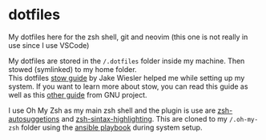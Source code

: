# dotfiles

My dotfiles here for the zsh shell, git and neovim (this one is not really in use since I use VSCode)

My dotfiles are stored in the `/.dotfiles` folder inside my machine. Then stowed (symlinked) to my home folder.  
This dotfiles [stow guide](https://www.jakewiesler.com/blog/managing-dotfiles) by Jake Wiesler️ helped me while setting up my system. If you want to learn more about stow, you can read this guide as well as this [other guide](https://www.gnu.org/software/stow/manual/stow.html#Terminology) from GNU project.

I use Oh My Zsh as my main zsh shell and the plugin is use are [zsh-autosuggetions](https://github.com/zsh-users/zsh-autosuggestions) and [zsh-sintax-highlighting](https://github.com/zsh-users/zsh-syntax-highlighting). This are cloned to my `/.oh-my-zsh` folder using the [ansible playbook](https://github.com/43hershel/playbooks) during system setup.  

